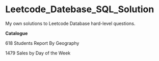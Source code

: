 # Leetcode_Datebase_SQL_Solution
My own solutions to Leetcode Database hard-level questions.

**Catalogue**

618 Students Report By Geography

1479 Sales by Day of the Week
